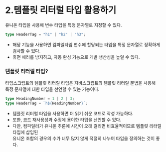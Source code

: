 # 2.템플릿 리터럴 타입 활용하기

유니온 타입을 사용해 변수 타입을 특정 문자열로 지정할 수 있다.

```ts
type HeaderTag = "h1" | "h2" | "h3";
```

- 해당 기능을 사용하면 컴파일타임 변수에 할당되는 타입을 특정 문자열로 정확하게 검사할 수 있다.
- 휴먼 에러를 방지하고, 자동 완성 기능으로 개발 생산성을 높일 수 있다.

### 템플릿 리터럴 타입?

타입스크립트의 템플릿 리터럴 타입은 자바스크립트의 템플릿 리터럴 문법을 사용해<br />
특정 문자열에 대한 타입을 선언할 수 있는 기능이다.

```ts
type HeadingNumber = 1 | 2 | 3;
type HeaderTag = `h${HeadingNumber}`;
```

- 템플릿 리터럴 타입을 사용하면 더 읽기 쉬운 코드로 작성 가능하다.
- 또한, 코드 재사용성과 수정에 용이한 타입을 선언할 수 있다.
- 다만, 컴파일러가 유니온 추론에 시간이 오래 걸리면 비효율적이므로 템플릿 리터럴 타입에 삽입된<br />
  유니온 조합의 경우의 수가 너무 많지 않게 적절히 나누어 타입을 정의하는 것이 좋다.
